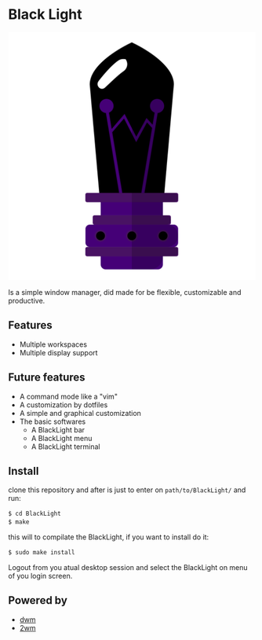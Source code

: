 # Black Light

![BlackLight Icon png](docs/assets/icon.svg)

Is a simple window manager, did made for be flexible, customizable and productive.

## Features

- Multiple workspaces
- Multiple display support

## Future features

- A command mode like a "vim"
- A customization by dotfiles
- A simple and graphical customization
- The basic softwares
    - A BlackLight bar
    - A BlackLight menu
    - A BlackLight terminal

## Install

clone this repository and after is just to enter on `path/to/BlackLight/` and run:

```sh
$ cd BlackLight
$ make
```

this will to compilate the BlackLight, if you want to install do it:

```sh
$ sudo make install
```

Logout from you atual desktop session and select the BlackLight on menu of you login screen.

## Powered by

- [dwm](http://dwm.suckless.org)
- [2wm](https://github.com/garbeam/2wm)
